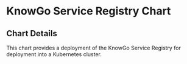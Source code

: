 # KnowGo Service Registry Chart

## Chart Details

This chart provides a deployment of the KnowGo Service Registry for
deployment into a Kubernetes cluster.
